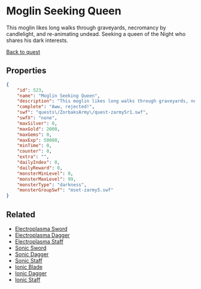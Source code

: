 # Moglin Seeking Queen

This moglin likes long walks through graveyards, necromancy by candlelight, and re-animating undead.  Seeking a queen of the Night who shares his dark interests.

[Back to quest](../quests.md)

## Properties

```json
{
    "id": 523,
    "name": "Moglin Seeking Queen",
    "description": "This moglin likes long walks through graveyards, necromancy by candlelight, and re-animating undead.  Seeking a queen of the Night who shares his dark interests.",
    "complete": "Aww, rejected!",
    "swf": "quests\/ZorbaksArmy\/quest-zarmy5r1.swf",
    "swfX": "none",
    "maxSilver": 0,
    "maxGold": 2000,
    "maxGems": 0,
    "maxExp": 50000,
    "minTime": 0,
    "counter": 0,
    "extra": "",
    "dailyIndex": 0,
    "dailyReward": 0,
    "monsterMinLevel": 0,
    "monsterMaxLevel": 99,
    "monsterType": "darkness",
    "monsterGroupSwf": "mset-zarmy5.swf"
}
```

## Related

- [Electroplasma Sword](../items/3290-electroplasma-sword.md)
- [Electroplasma Dagger](../items/3291-electroplasma-dagger.md)
- [Electroplasma Staff](../items/3292-electroplasma-staff.md)
- [Sonic Sword](../items/3293-sonic-sword.md)
- [Sonic Dagger](../items/3294-sonic-dagger.md)
- [Sonic Staff](../items/3295-sonic-staff.md)
- [Ionic Blade](../items/3296-ionic-blade.md)
- [Ionic Dagger](../items/3297-ionic-dagger.md)
- [Ionic Staff](../items/3298-ionic-staff.md)

